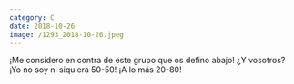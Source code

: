```yaml
--- 
category: C 
date: 2018-10-26 
image: /1293_2018-10-26.jpeg 
--- 
```


¡Me considero en contra de este grupo que os defino abajo! ¿Y vosotros? ¡Yo no soy ni siquiera 50-50! ¡A lo más 20-80!